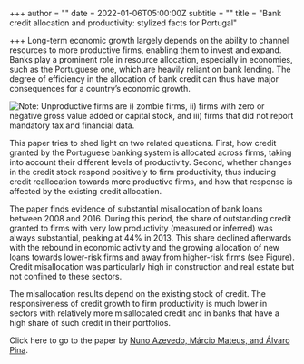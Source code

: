 +++
author = ""
date = 2022-01-06T05:00:00Z
subtitle = ""
title = "Bank credit allocation and productivity: stylized facts for Portugal"

+++
Long-term economic growth largely depends on the ability to channel resources to more productive firms, enabling them to invest and expand. Banks play a prominent role in resource allocation, especially in economies, such as the Portuguese one, which are heavily reliant on bank lending. The degree of efficiency in the allocation of bank credit can thus have major consequences for a country’s economic growth.

![](/v1641494164/research_report/Screen_Shot_2022-01-06_at_1.35.41_PM_ezlrox.png "Note: Unproductive firms are i) zombie firms, ii) firms with zero or negative gross value added or capital stock, and iii) firms that did not report mandatory tax and financial data.")

This paper tries to shed light on two related questions. First, how credit granted by the Portuguese banking system is allocated across firms, taking into account their different levels of productivity. Second, whether changes in the credit stock respond positively to firm productivity, thus inducing credit reallocation towards more productive firms, and how that response is affected by the existing credit allocation.

The paper finds evidence of substantial misallocation of bank loans between 2008 and 2016. During this period, the share of outstanding credit granted to firms with very low productivity (measured or inferred) was always substantial, peaking at 44% in 2013. This share declined afterwards with the rebound in economic activity and the growing allocation of new loans towards lower-risk firms and away from higher-risk firms (see Figure). Credit misallocation was particularly high in construction and real estate but not confined to these sectors.

The misallocation results depend on the existing stock of credit. The responsiveness of credit growth to firm productivity is much lower in sectors with relatively more misallocated credit and in banks that have a high share of such credit in their portfolios.

Click here to go to the paper by [Nuno Azevedo, Márcio Mateus, and Álvaro Pina](https://www.emerald.com/insight/content/doi/10.1108/SEF-08-2020-0312/full/html).